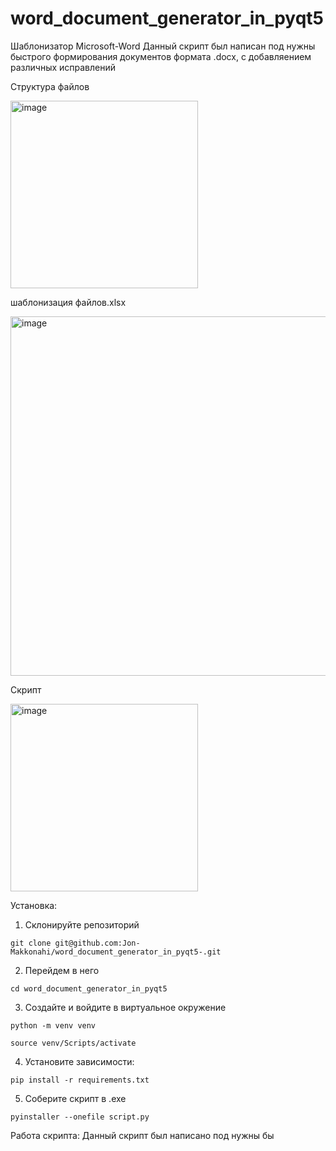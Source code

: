 # word_document_generator_in_pyqt5
Шаблонизатор Microsoft-Word
Данный скрипт был написан под нужны быстрого формирования документов формата .docx, c добавляением различных исправлений

Cтруктура файлов

<img width="300" alt="image" src="https://user-images.githubusercontent.com/88703195/225895896-82d7e04b-6b0b-4ee8-8809-781f02a47f6b.png">

шаблонизация файлов.xlsx

<img width="575" alt="image" src="https://user-images.githubusercontent.com/88703195/225896873-6ae3f556-e5bb-4500-9835-bbaca184fead.png">

Скрипт

<img width="300" alt="image" src="https://user-images.githubusercontent.com/88703195/225896502-a55d9667-ddf0-4dbe-b426-502057289817.png">


Установка:
1. Склонируйте репозиторий
```
git clone git@github.com:Jon-Makkonahi/word_document_generator_in_pyqt5-.git
```
2. Перейдем в него 
```
cd word_document_generator_in_pyqt5
```
3. Создайте и войдите в виртуальное окружение
```
python -m venv venv
```
```
source venv/Scripts/activate
```
4. Установите зависимости:
```
pip install -r requirements.txt
```
5. Cоберите скрипт в .exe
```
pyinstaller --onefile script.py
```

Работа скрипта:
Данный скрипт был написано под нужны бы

